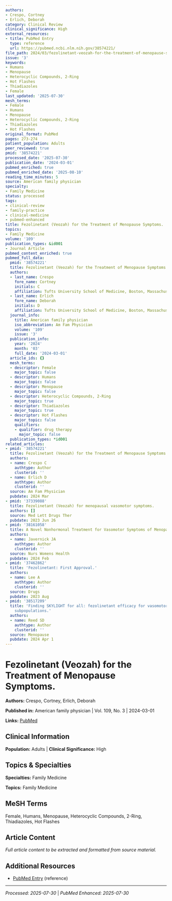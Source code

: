```yaml
---
authors:
- Crespo, Cortney
- Erlich, Deborah
category: Clinical Review
clinical_significance: High
external_resources:
- title: PubMed Entry
  type: reference
  url: https://pubmed.ncbi.nlm.nih.gov/38574221/
file_path: 2024/03/fezolinetant-veozah-for-the-treatment-of-menopause-symptoms.md
issue: '3'
keywords:
- Humans
- Menopause
- Heterocyclic Compounds, 2-Ring
- Hot Flashes
- Thiadiazoles
- Female
last_updated: '2025-07-30'
mesh_terms:
- Female
- Humans
- Menopause
- Heterocyclic Compounds, 2-Ring
- Thiadiazoles
- Hot Flashes
original_format: PubMed
pages: 273-274
patient_population: Adults
peer_reviewed: true
pmid: '38574221'
processed_date: '2025-07-30'
publication_date: '2024-03-01'
pubmed_enriched: true
pubmed_enriched_date: '2025-08-10'
reading_time_minutes: 5
source: American family physician
specialty:
- Family Medicine
status: processed
tags:
- clinical-review
- family-practice
- clinical-medicine
- pubmed-enhanced
title: Fezolinetant (Veozah) for the Treatment of Menopause Symptoms.
topics:
- Family Medicine
volume: '109'
publication_types: &id001
- Journal Article
pubmed_content_enriched: true
pubmed_full_data:
  pmid: '38574221'
  title: Fezolinetant (Veozah) for the Treatment of Menopause Symptoms.
  authors:
  - last_name: Crespo
    fore_name: Cortney
    initials: C
    affiliation: Tufts University School of Medicine, Boston, Massachusetts.
  - last_name: Erlich
    fore_name: Deborah
    initials: D
    affiliation: Tufts University School of Medicine, Boston, Massachusetts.
  journal_info:
    title: American family physician
    iso_abbreviation: Am Fam Physician
    volume: '109'
    issue: '3'
  publication_info:
    year: '2024'
    month: '03'
    full_date: '2024-03-01'
  article_ids: {}
  mesh_terms:
  - descriptor: Female
    major_topic: false
  - descriptor: Humans
    major_topic: false
  - descriptor: Menopause
    major_topic: false
  - descriptor: Heterocyclic Compounds, 2-Ring
    major_topic: true
  - descriptor: Thiadiazoles
    major_topic: true
  - descriptor: Hot Flashes
    major_topic: false
    qualifiers:
    - qualifier: drug therapy
      major_topic: false
  publication_types: *id001
related_articles:
- pmid: '38574221'
  title: Fezolinetant (Veozah) for the Treatment of Menopause Symptoms.
  authors:
  - name: Crespo C
    authtype: Author
    clusterid: ''
  - name: Erlich D
    authtype: Author
    clusterid: ''
  source: Am Fam Physician
  pubdate: 2024 Mar
- pmid: '37339088'
  title: Fezolinetant (Veozah) for menopausal vasomotor symptoms.
  authors: []
  source: Med Lett Drugs Ther
  pubdate: 2023 Jun 26
- pmid: '38161058'
  title: A Novel Nonhormonal Treatment for Vasomotor Symptoms of Menopause.
  authors:
  - name: Javernick JA
    authtype: Author
    clusterid: ''
  source: Nurs Womens Health
  pubdate: 2024 Feb
- pmid: '37462862'
  title: 'Fezolinetant: First Approval.'
  authors:
  - name: Lee A
    authtype: Author
    clusterid: ''
  source: Drugs
  pubdate: 2023 Aug
- pmid: '38517209'
  title: 'Finding SKYLIGHT for all: fezolinetant efficacy for vasomotor symptoms in
    subpopulations.'
  authors:
  - name: Reed SD
    authtype: Author
    clusterid: ''
  source: Menopause
  pubdate: 2024 Apr 1
---
```


# Fezolinetant (Veozah) for the Treatment of Menopause Symptoms.

**Authors:** Crespo, Cortney, Erlich, Deborah

**Published in:** American family physician | Vol. 109, No. 3 | 2024-03-01

**Links:** [PubMed](https://pubmed.ncbi.nlm.nih.gov/38574221/)

## Clinical Information

**Population:** Adults | **Clinical Significance:** High

## Topics & Specialties

**Specialties:** Family Medicine

**Topics:** Family Medicine

## MeSH Terms

Female, Humans, Menopause, Heterocyclic Compounds, 2-Ring, Thiadiazoles, Hot Flashes

## Article Content

*Full article content to be extracted and formatted from source material.*

## Additional Resources

- [PubMed Entry](https://pubmed.ncbi.nlm.nih.gov/38574221/) (reference)

---

*Processed: 2025-07-30* | *PubMed Enhanced: 2025-07-30*
